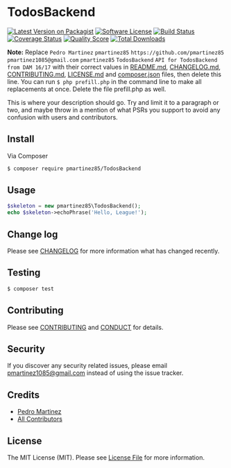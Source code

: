 # TodosBackend

[![Latest Version on Packagist][ico-version]][link-packagist]
[![Software License][ico-license]](LICENSE.md)
[![Build Status][ico-travis]][link-travis]
[![Coverage Status][ico-scrutinizer]][link-scrutinizer]
[![Quality Score][ico-code-quality]][link-code-quality]
[![Total Downloads][ico-downloads]][link-downloads]

**Note:** Replace ```Pedro Martinez``` ```pmartinez85``` ```https://github.com/pmartinez85``` ```pmartinez1085@gmail.com``` ```pmartinez85``` ```TodosBackend``` ```API for TodosBackend from DAM 16/17``` with their correct values in [README.md](README.md), [CHANGELOG.md](CHANGELOG.md), [CONTRIBUTING.md](CONTRIBUTING.md), [LICENSE.md](LICENSE.md) and [composer.json](composer.json) files, then delete this line. You can run `$ php prefill.php` in the command line to make all replacements at once. Delete the file prefill.php as well.

This is where your description should go. Try and limit it to a paragraph or two, and maybe throw in a mention of what
PSRs you support to avoid any confusion with users and contributors.

## Install

Via Composer

``` bash
$ composer require pmartinez85/TodosBackend
```

## Usage

``` php
$skeleton = new pmartinez85\TodosBackend();
echo $skeleton->echoPhrase('Hello, League!');
```

## Change log

Please see [CHANGELOG](CHANGELOG.md) for more information what has changed recently.

## Testing

``` bash
$ composer test
```

## Contributing

Please see [CONTRIBUTING](CONTRIBUTING.md) and [CONDUCT](CONDUCT.md) for details.

## Security

If you discover any security related issues, please email pmartinez1085@gmail.com instead of using the issue tracker.

## Credits

- [Pedro Martinez][link-author]
- [All Contributors][link-contributors]

## License

The MIT License (MIT). Please see [License File](LICENSE.md) for more information.

[ico-version]: https://img.shields.io/packagist/v/pmartinez85/TodosBackend.svg?style=flat-square
[ico-license]: https://img.shields.io/badge/license-MIT-brightgreen.svg?style=flat-square
[ico-travis]: https://img.shields.io/travis/pmartinez85/TodosBackend/master.svg?style=flat-square
[ico-scrutinizer]: https://img.shields.io/scrutinizer/coverage/g/pmartinez85/TodosBackend.svg?style=flat-square
[ico-code-quality]: https://img.shields.io/scrutinizer/g/pmartinez85/TodosBackend.svg?style=flat-square
[ico-downloads]: https://img.shields.io/packagist/dt/pmartinez85/TodosBackend.svg?style=flat-square

[link-packagist]: https://packagist.org/packages/pmartinez85/TodosBackend
[link-travis]: https://travis-ci.org/pmartinez85/TodosBackend
[link-scrutinizer]: https://scrutinizer-ci.com/g/pmartinez85/TodosBackend/code-structure
[link-code-quality]: https://scrutinizer-ci.com/g/pmartinez85/TodosBackend
[link-downloads]: https://packagist.org/packages/pmartinez85/TodosBackend
[link-author]: https://github.com/pmartinez85
[link-contributors]: ../../contributors
